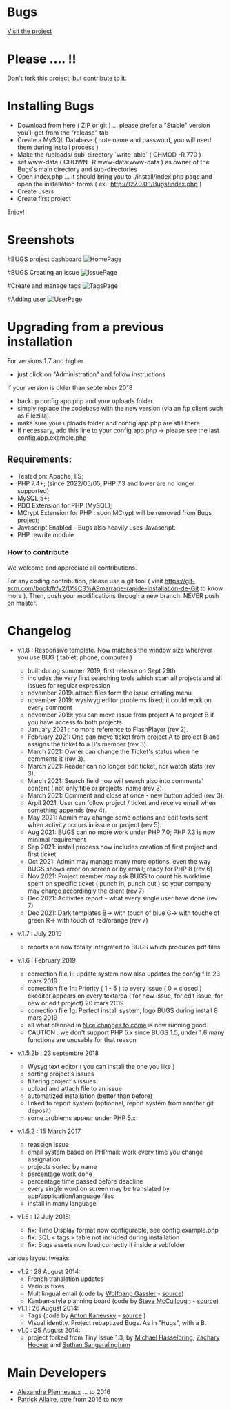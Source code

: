 # Bugs

[Visit the project](http://bugs.rcmission.net/)

# Please  ....  !!
Don't fork this project, but contribute to it.


# Installing Bugs

- Download from here ( ZIP or git ) ... please prefer a "Stable" version you`ll get from the "release" tab
- Create a MySQL Database  ( note name and password, you will need them during install process )
- Make the /uploads/ sub-directory  `write-able´ ( CHMOD -R  770 )
- set  www-data  ( CHOWN -R www-data:www-data )  as owner of the Bugs's main directory and sub-directories
- Open index.php ... it should bring you to ./install/index.php page and open the installation forms
	( ex.:   http://127.0.0.1/Bugs/index.php  ) 
- Create users
- Create first project

Enjoy!

# Sreenshots

#BUGS project dashboard
![HomePage](http://bugs.rcmission.net/images/bugs-index.png)

#BUGS Creating an issue
![IssuePage](http://bugs.rcmission.net/images/bugs-new-issue.png)

#Create and manage tags
![TagsPage](http://bugs.rcmission.net/images/bugs-create-tags.png)

#Adding user
![UserPage](http://bugs.rcmission.net/images/bugs-add-user.png)

# Upgrading from a previous installation
For versions 1.7 and higher
- just click on "Administration" and follow instructions

If your version is older than september 2018
- backup config.app.php and your uploads folder.
- simply replace the codebase with the new version (via an ftp client such as Filezilla).
- make sure your uploads folder and config.app.php are still there
- If necessary, add this line to your config.app.php -> please see the last config.app.example.php


## Requirements:

- Tested on: Apache, IIS;
- PHP 7.4+;   (since 2022/05/05, PHP 7.3 and lower are no longer supported)   
- MySQL 5+;
- PDO Extension for PHP (MySQL);
- MCrypt Extension for PHP : soon MCrypt will be removed from Bugs project;
- Javascript Enabled - Bugs also heavily uses Javascript.
- PHP rewrite module

### How to contribute

We welcome and appreciate all contributions. 

For any coding contribution, please use a git tool ( visit https://git-scm.com/book/fr/v2/D%C3%A9marrage-rapide-Installation-de-Git to know more ).
Then, push your modifications through a new branch. NEVER push on master. 


# Changelog
- v.1.8 : Responsive template.  Now matches the window size wherever you use BUG ( tablet, phone, computer ) 
    - built during summer 2019, first release on Sept 29th
    - includes the very first searching tools which scan all projects and all issues for regular expression
    - november 2019: attach files form the issue creating menu
    - november 2019: wysiwyg editor problems fixed; it could work on every comment
    - november 2019: you can move issue from project A to project B if you have access to both projects
    - January 2021 : no more reference to FlashPlayer  (rev 2).
    - February 2021: One can move ticket from project A to project B and assigns the ticket to a B's member (rev 3).
    - March 2021: Owner can change the Ticket's status when he comments it (rev 3).
    - March 2021: Reader can no longer edit ticket, nor watch stats (rev 3).
    - March 2021: Search field now will search also into comments' content ( not only title or projects' name  (rev 3).
    - March 2021: Comment and close at once - new button added (rev 3).
    - Arpil 2021: User can follow project / ticket and receive email when something appends (rev 4).
    - May 2021: Admin may change some options and edit texts sent when activity occurs in issue or project  (rev 5).
    - Aug 2021: BUGS can no more work under PHP 7.0; PHP 7.3 is now minimal requirement
    - Sep 2021: install process now includes creation of first project and first ticket
    - Oct 2021: Admin may manage many more options, even the way BUGS shows error on screen or by email; ready for PHP 8 (rev 6)
    - Nov 2021: Project member may ask BUGS to count his worktime spent on specific ticket ( punch in, punch out ) so your company may charge accordingly the client (rev 7)
    - Dec 2021: Acitivites report - what every single user have done (rev 7)
    - Dec 2021: Dark templates B-> with touch of blue  G-> with touche of green  R-> with touch of red/orange (rev 7)
- v.1.7 : July 2019 
	- reports are now totally integrated to BUGS which produces pdf files
- v.1.6 : February 2019 
	- correction file 1i: update system now also updates the config file
								 23 mars 2019
	- correction file 1h: Priority ( 1 - 5 ) to every issue ( 0 = closed )
								 ckeditor appears on every textarea ( for new issue, for edit issue, for new or edit project)
								 20 mars 2019
	- correction file 1g: Perfect install system, logo BUGS during install
								 8 mars 2019
	- all what planned in [Nice changes to come](https://github.com/pixeline/bugs/projects) is now running good.
	- CAUTION : we don't support PHP 5.x since BUGS 1.5, under 1.6 many functions are unusable for that reason
								 
- v.1.5.2b : 23 septembre 2018
	- Wysyg text editor  ( you can install the one you like )
	- sorting project's issues
	- filtering project's issues
	- upload and attach file to an issue
	- automatized installation (better than before)
	- linked to report system (optionnal, report system from another git deposit)
	- some problems appear under PHP 5.x
- v.1.5.2 : 15 March 2017
	- reassign issue
	- email system based on PHPmail: work every time you change assignation
	- projects sorted by name
	- percentage work done
	- percentage time passed before deadline
	- every single word on screen may be translated by app/application/language files
	- install in many language
	
- v1.5 : 12 July 2015:
	- fix: Time Display format now configurable, see config.example.php
	- fix: SQL « tags » table not included during installation
	- fix: Bugs assets now load correctly if inside a subfolder

various layout tweaks.

- v1.2 : 28 August 2014: 
	- French translation updates
	- Various fixes
	- Multilingual email (code by [Wolfgang Gassler](http://wolfgang.gassler.org/) - [source](https://github.com/mikelbring/tinyissue/pull/197))
	- Kanban-style planning board (code by [Steve McCullough](http://irrational.ca/) - [source](https://github.com/mikelbring/tinyissue/pull/194))
- v1.1 : 26 August 2014: 
	- Tags (code by [Anton Kanevsky](http://about.me/akanevsky) - [source](https://github.com/mikelbring/tinyissue/pull/180) )
	- Visual identity. Project rebaptized Bugs. As in "Hugs", with a B.
- v1.0 : 25 August 2014:
	- project forked from Tiny Issue 1.3, by [Michael Hasselbring](http://michaelhasselbring.com), [Zachary Hoover](http://zachoover.com) and [Suthan Sangaralingham](http://suthanwebs.com/)

# Main Developers

- [Alexandre Plennevaux](https://pixeline.be) ... to 2016
- [Patrick Allaire, ptre](http://cartefoi.net) from 2016 to now
